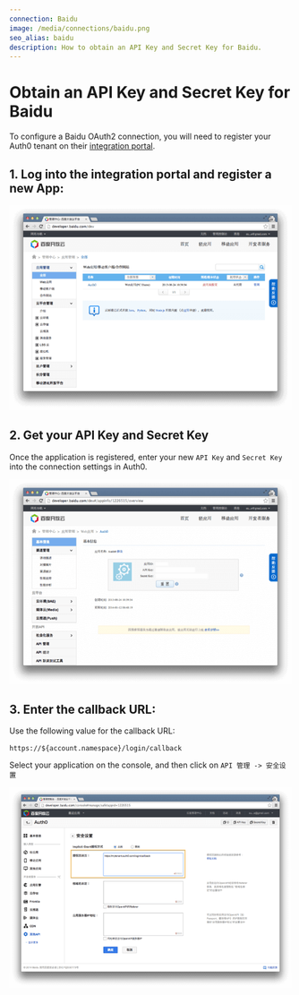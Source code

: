 ```yaml
---
connection: Baidu
image: /media/connections/baidu.png
seo_alias: baidu
description: How to obtain an API Key and Secret Key for Baidu.
---
```


# Obtain an API Key and Secret Key for Baidu

To configure a Baidu OAuth2 connection, you will need to register your Auth0 tenant on their [integration portal](https://developer.baidu.com/dev).

## 1. Log into the integration portal and register a new App:

![](/media/articles/connections/social/baidu/baidu-register-1.png)


## 2. Get your API Key and Secret Key

Once the application is registered, enter your new `API Key` and `Secret Key` into the connection settings in Auth0.

![](/media/articles/connections/social/baidu/baidu-register-2.png)


## 3. Enter the callback URL:

Use the following value for the callback URL:

	https://${account.namespace}/login/callback

Select your application on the console, and then click on `API 管理 -> 安全设置`

![](/media/articles/connections/social/baidu/baidu-register-3.png)
